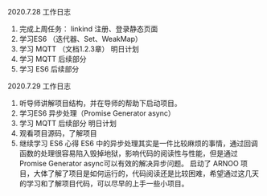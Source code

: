 2020.7.28 工作日志
1. 完成上周任务： linkind 注册、登录静态页面
2. 学习ES6 （迭代器、Set、WeakMap）
3. 学习 MQTT （文档1.2.3章）
明日计划
1. 学习 MQTT 后续部分
2. 学习 ES6 后续部分

2020.7.29 工作日志
1. 听导师讲解项目结构，并在导师的帮助下启动项目。
2. 学习ES6 异步处理（Promise Generator async）
3. 学习 MQTT 后续部分
明日计划
1. 观看项目源码，了解项目
2. 继续学习 ES6
心得
ES6 中的异步处理其实是一件比较麻烦的事情，通过回调函数的处理很容易陷入毁掉地狱，影响代码的阅读性与性能，但是通过 Promise Generator async可以有效的解决异步问题。
启动了 ARNOO 项目，大体了解了项目是如何运行的，代码阅读还是比较困难，希望通过这几天的学习和了解项目代码，可以尽早的上手一些小项目。